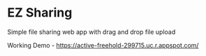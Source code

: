 # EZ Sharing

Simple file sharing web app with drag and drop file upload

Working Demo - https://active-freehold-299715.uc.r.appspot.com/
